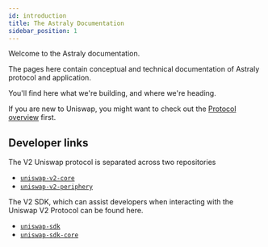 ```yaml
---
id: introduction
title: The Astraly Documentation
sidebar_position: 1
---
```


Welcome to the Astraly documentation.

The pages here contain conceptual and technical documentation of Astraly protocol and application.

You'll find here what we're building, and where we're heading.

If you are new to Uniswap, you might want to check out the [Protocol overview](../V2/concepts/protocol-overview/how-uniswap-works) first.

## Developer links

The V2 Uniswap protocol is separated across two repositories

- [`uniswap-v2-core`](https://github.com/Uniswap/uniswap-v2-core)
- [`uniswap-v2-periphery`](https://github.com/Uniswap/uniswap-v2-periphery)

The V2 SDK, which can assist developers when interacting with the Uniswap V2 Protocol can be found here.

- [`uniswap-sdk`](https://github.com/Uniswap/uniswap-v2-sdk)
- [`uniswap-sdk-core`](https://github.com/Uniswap/uniswap-sdk-core)
